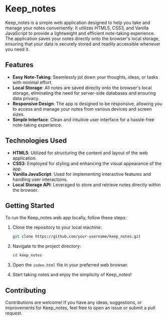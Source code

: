 # Keep_notes

Keep_notes is a simple web application designed to help you take and manage your notes conveniently. It utilizes HTML5, CSS3, and Vanilla JavaScript to provide a lightweight and efficient note-taking experience. The application saves your notes directly onto the browser's local storage, ensuring that your data is securely stored and readily accessible whenever you need it.

## Features

- **Easy Note-Taking**: Seamlessly jot down your thoughts, ideas, or tasks with minimal effort.
- **Local Storage**: All notes are saved directly onto the browser's local storage, eliminating the need for server-side databases and ensuring data privacy.
- **Responsive Design**: The app is designed to be responsive, allowing you to access and manage your notes from various devices and screen sizes.
- **Simple Interface**: Clean and intuitive user interface for a hassle-free note-taking experience.

## Technologies Used

- **HTML5**: Utilized for structuring the content and layout of the web application.
- **CSS3**: Employed for styling and enhancing the visual appearance of the app.
- **Vanilla JavaScript**: Used for implementing interactive features and handling user interactions.
- **Local Storage API**: Leveraged to store and retrieve notes directly within the browser.

## Getting Started

To run the Keep_notes web app locally, follow these steps:

1. Clone the repository to your local machine:

    ```bash
    git clone https://github.com/your-username/keep_notes.git
    ```

2. Navigate to the project directory:

    ```bash
    cd keep_notes
    ```

3. Open the `index.html` file in your preferred web browser.

4. Start taking notes and enjoy the simplicity of Keep_notes!

## Contributing

Contributions are welcome! If you have any ideas, suggestions, or improvements for Keep_notes, feel free to open an issue or submit a pull request. 
